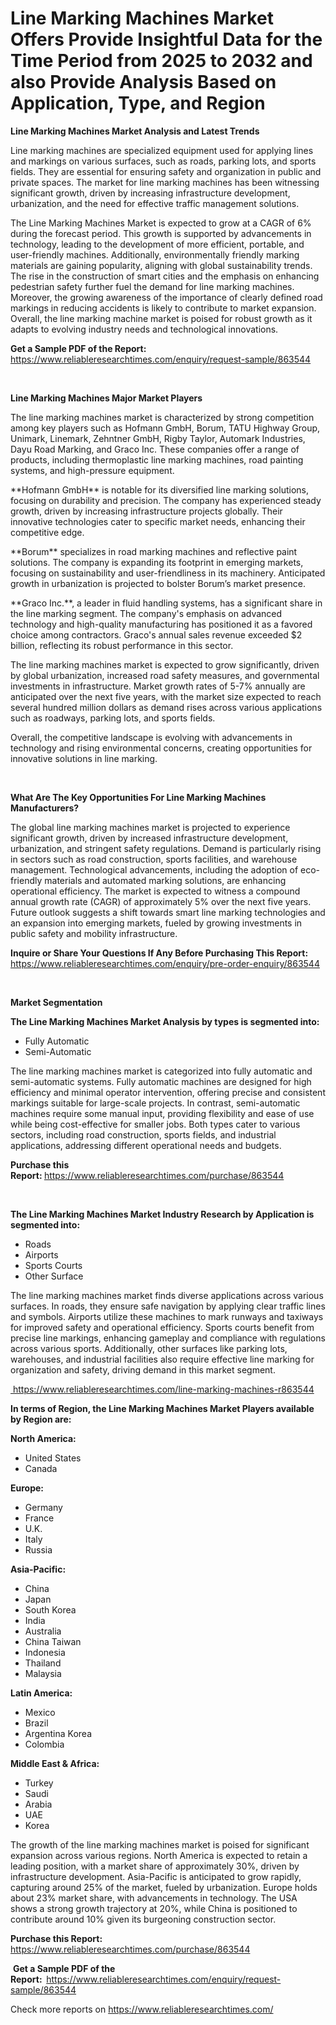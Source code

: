 <p><h1>Line Marking Machines Market Offers Provide Insightful Data for the Time Period from 2025 to 2032 and also Provide Analysis Based on Application, Type, and Region</h1></p><p><strong>Line Marking Machines Market Analysis and Latest Trends</strong></p>
<p><p>Line marking machines are specialized equipment used for applying lines and markings on various surfaces, such as roads, parking lots, and sports fields. They are essential for ensuring safety and organization in public and private spaces. The market for line marking machines has been witnessing significant growth, driven by increasing infrastructure development, urbanization, and the need for effective traffic management solutions. </p><p>The Line Marking Machines Market is expected to grow at a CAGR of 6% during the forecast period. This growth is supported by advancements in technology, leading to the development of more efficient, portable, and user-friendly machines. Additionally, environmentally friendly marking materials are gaining popularity, aligning with global sustainability trends. The rise in the construction of smart cities and the emphasis on enhancing pedestrian safety further fuel the demand for line marking machines. Moreover, the growing awareness of the importance of clearly defined road markings in reducing accidents is likely to contribute to market expansion. Overall, the line marking machine market is poised for robust growth as it adapts to evolving industry needs and technological innovations.</p></p>
<p><strong>Get a Sample PDF of the Report:&nbsp;</strong> <a href="https://www.reliableresearchtimes.com/enquiry/request-sample/863544?utm_campaign=2186&utm_medium=2&utm_source=Github&utm_content=ia&utm_term=10042025&utm_id=line-marking-machines">https://www.reliableresearchtimes.com/enquiry/request-sample/863544</a></p>
<p>&nbsp;</p>
<p><strong>Line Marking Machines Major Market Players</strong></p>
<p><p>The line marking machines market is characterized by strong competition among key players such as Hofmann GmbH, Borum, TATU Highway Group, Unimark, Linemark, Zehntner GmbH, Rigby Taylor, Automark Industries, Dayu Road Marking, and Graco Inc. These companies offer a range of products, including thermoplastic line marking machines, road painting systems, and high-pressure equipment.</p><p>**Hofmann GmbH** is notable for its diversified line marking solutions, focusing on durability and precision. The company has experienced steady growth, driven by increasing infrastructure projects globally. Their innovative technologies cater to specific market needs, enhancing their competitive edge. </p><p>**Borum** specializes in road marking machines and reflective paint solutions. The company is expanding its footprint in emerging markets, focusing on sustainability and user-friendliness in its machinery. Anticipated growth in urbanization is projected to bolster Borum’s market presence.</p><p>**Graco Inc.**, a leader in fluid handling systems, has a significant share in the line marking segment. The company's emphasis on advanced technology and high-quality manufacturing has positioned it as a favored choice among contractors. Graco's annual sales revenue exceeded $2 billion, reflecting its robust performance in this sector.</p><p>The line marking machines market is expected to grow significantly, driven by global urbanization, increased road safety measures, and governmental investments in infrastructure. Market growth rates of 5-7% annually are anticipated over the next five years, with the market size expected to reach several hundred million dollars as demand rises across various applications such as roadways, parking lots, and sports fields.</p><p>Overall, the competitive landscape is evolving with advancements in technology and rising environmental concerns, creating opportunities for innovative solutions in line marking.</p></p>
<p>&nbsp;</p>
<p><strong>What Are The Key Opportunities For Line Marking Machines Manufacturers?</strong></p>
<p><p>The global line marking machines market is projected to experience significant growth, driven by increased infrastructure development, urbanization, and stringent safety regulations. Demand is particularly rising in sectors such as road construction, sports facilities, and warehouse management. Technological advancements, including the adoption of eco-friendly materials and automated marking solutions, are enhancing operational efficiency. The market is expected to witness a compound annual growth rate (CAGR) of approximately 5% over the next five years. Future outlook suggests a shift towards smart line marking technologies and an expansion into emerging markets, fueled by growing investments in public safety and mobility infrastructure.</p></p>
<p><strong>Inquire or Share Your Questions If Any Before Purchasing This Report:</strong> <a href="https://www.reliableresearchtimes.com/enquiry/pre-order-enquiry/863544?utm_campaign=2186&utm_medium=2&utm_source=Github&utm_content=ia&utm_term=10042025&utm_id=line-marking-machines">https://www.reliableresearchtimes.com/enquiry/pre-order-enquiry/863544</a></p>
<p>&nbsp;</p>
<p><strong>Market Segmentation</strong></p>
<p><strong>The Line Marking Machines Market Analysis by types is segmented into:</strong></p>
<p><ul><li>Fully Automatic</li><li>Semi-Automatic</li></ul></p>
<p><p>The line marking machines market is categorized into fully automatic and semi-automatic systems. Fully automatic machines are designed for high efficiency and minimal operator intervention, offering precise and consistent markings suitable for large-scale projects. In contrast, semi-automatic machines require some manual input, providing flexibility and ease of use while being cost-effective for smaller jobs. Both types cater to various sectors, including road construction, sports fields, and industrial applications, addressing different operational needs and budgets.</p></p>
<p><strong>Purchase this Report:&nbsp;</strong><a href="https://www.reliableresearchtimes.com/purchase/863544?utm_campaign=2186&utm_medium=2&utm_source=Github&utm_content=ia&utm_term=10042025&utm_id=line-marking-machines">https://www.reliableresearchtimes.com/purchase/863544</a></p>
<p>&nbsp;</p>
<p><strong>The Line Marking Machines Market Industry Research by Application is segmented into:</strong></p>
<p><ul><li>Roads</li><li>Airports</li><li>Sports Courts</li><li>Other Surface</li></ul></p>
<p><p>The line marking machines market finds diverse applications across various surfaces. In roads, they ensure safe navigation by applying clear traffic lines and symbols. Airports utilize these machines to mark runways and taxiways for improved safety and operational efficiency. Sports courts benefit from precise line markings, enhancing gameplay and compliance with regulations across various sports. Additionally, other surfaces like parking lots, warehouses, and industrial facilities also require effective line marking for organization and safety, driving demand in this market segment.</p></p>
<p><a href="https://www.reliableresearchtimes.com/line-marking-machines-r863544?utm_campaign=2186&utm_medium=2&utm_source=Github&utm_content=ia&utm_term=10042025&utm_id=line-marking-machines">&nbsp;https://www.reliableresearchtimes.com/line-marking-machines-r863544</a></p>
<p><strong>In terms of Region, the Line Marking Machines Market Players available by Region are:</strong></p>
<p>
    <p> <strong> North America: </strong>
        <ul>
            <li>United States</li>
            <li>Canada</li>
        </ul>
        </p> 
    <p> <strong> Europe: </strong>
        <ul>
            <li>Germany</li>
            <li>France</li>
            <li>U.K.</li>
            <li>Italy</li>
            <li>Russia</li>
        </ul>
        </p> 
    <p> <strong> Asia-Pacific: </strong>
        <ul>
            <li>China</li>
            <li>Japan</li>
            <li>South Korea</li>
            <li>India</li>
            <li>Australia</li>
            <li>China Taiwan</li>
            <li>Indonesia</li>
            <li>Thailand</li>
            <li>Malaysia</li>
        </ul>
        </p> 
    <p> <strong> Latin America: </strong>
        <ul>
            <li>Mexico</li>
            <li>Brazil</li>
            <li>Argentina Korea</li>
            <li>Colombia</li>
        </ul>
        </p> 
    <p> <strong> Middle East & Africa: </strong>
        <ul>
            <li>Turkey</li>
            <li>Saudi</li>
            <li>Arabia</li>
            <li>UAE</li>
            <li>Korea</li>
        </ul>
    </p>
    </p>
<p><p>The growth of the line marking machines market is poised for significant expansion across various regions. North America is expected to retain a leading position, with a market share of approximately 30%, driven by infrastructure development. Asia-Pacific is anticipated to grow rapidly, capturing around 25% of the market, fueled by urbanization. Europe holds about 23% market share, with advancements in technology. The USA shows a strong growth trajectory at 20%, while China is positioned to contribute around 10% given its burgeoning construction sector.</p></p>
<p><strong>Purchase this Report: </strong><a href="https://www.reliableresearchtimes.com/purchase/863544?utm_campaign=2186&utm_medium=2&utm_source=Github&utm_content=ia&utm_term=10042025&utm_id=line-marking-machines">https://www.reliableresearchtimes.com/purchase/863544</a></p>
<p>&nbsp;<strong>Get a Sample PDF of the Report:&nbsp;&nbsp;</strong><a href="https://www.reliableresearchtimes.com/enquiry/request-sample/863544?utm_campaign=2186&utm_medium=2&utm_source=Github&utm_content=ia&utm_term=10042025&utm_id=line-marking-machines">https://www.reliableresearchtimes.com/enquiry/request-sample/863544</a></p>
<p><strong></strong></p>
<p>Check more reports on <a href="https://www.reliableresearchtimes.com/?utm_campaign=2186&utm_medium=2&utm_source=Github&utm_content=ia&utm_term=10042025&utm_id=line-marking-machines">https://www.reliableresearchtimes.com/</a></p>